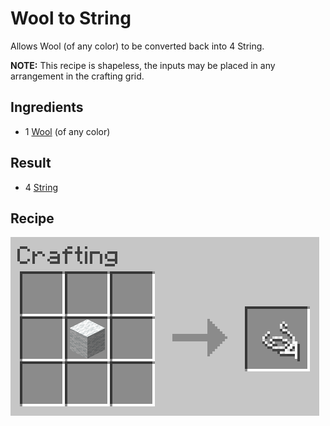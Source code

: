 # Wool to String
Allows Wool (of any color) to be converted back into 4 String.

**NOTE:** This recipe is shapeless, the inputs may be placed in any arrangement in the crafting grid.

## Ingredients
* 1 [Wool](https://minecraft.gamepedia.com/Wool) (of any color)

## Result
* 4 [String](https://minecraft.gamepedia.com/String)

## Recipe
![Crafting Recipe](./wool_to_string.png)